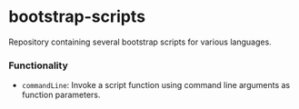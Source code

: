 # bootstrap-scripts

Repository containing several bootstrap scripts for various languages.

### Functionality
- `commandLine`: Invoke a script function using command line arguments as function parameters.
